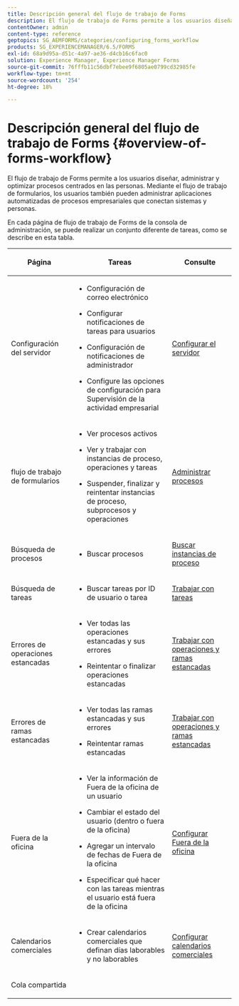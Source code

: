 ```yaml
---
title: Descripción general del flujo de trabajo de Forms
description: El flujo de trabajo de Forms permite a los usuarios diseñar, administrar y optimizar procesos centrados en las personas. Mediante el flujo de trabajo de formularios, los usuarios también pueden administrar aplicaciones automatizadas de procesos empresariales que conectan sistemas y personas.
contentOwner: admin
content-type: reference
geptopics: SG_AEMFORMS/categories/configuring_forms_workflow
products: SG_EXPERIENCEMANAGER/6.5/FORMS
exl-id: 68a9d95a-d51c-4a97-ae36-d4cb16c6fac0
solution: Experience Manager, Experience Manager Forms
source-git-commit: 76fffb11c56dbf7ebee9f6805ae0799cd32985fe
workflow-type: tm+mt
source-wordcount: '254'
ht-degree: 18%

---
```


# Descripción general del flujo de trabajo de Forms {#overview-of-forms-workflow}

El flujo de trabajo de Forms permite a los usuarios diseñar, administrar y optimizar procesos centrados en las personas. Mediante el flujo de trabajo de formularios, los usuarios también pueden administrar aplicaciones automatizadas de procesos empresariales que conectan sistemas y personas.

En cada página de flujo de trabajo de Forms de la consola de administración, se puede realizar un conjunto diferente de tareas, como se describe en esta tabla.

<table>
 <thead>
  <tr>
   <th><p>Página</p></th>
   <th><p>Tareas</p></th>
   <th><p>Consulte</p></th>
  </tr>
 </thead>
 <tbody>
  <tr>
   <td><p>Configuración del servidor</p></td>
   <td>
    <ul>
     <li><p>Configuración de correo electrónico</p></li>
     <li><p>Configurar notificaciones de tareas para usuarios</p></li>
     <li><p>Configuración de notificaciones de administrador</p></li>
     <li><p>Configure las opciones de configuración para Supervisión de la actividad empresarial </p></li>
    </ul></td>
   <td><p><a href="/help/forms/using/admin-help/configuring-server-settings.md#configuring-server-settings">Configurar el servidor</a></p></td>
  </tr>
  <tr>
   <td><p>flujo de trabajo de formularios</p></td>
   <td>
    <ul>
     <li><p>Ver procesos activos</p></li>
     <li><p>Ver y trabajar con instancias de proceso, operaciones y tareas</p></li>
     <li><p>Suspender, finalizar y reintentar instancias de proceso, subprocesos y operaciones</p></li>
    </ul></td>
   <td><p><a href="/help/forms/using/admin-help/processes.md#managing-processes">Administrar procesos</a></p></td>
  </tr>
  <tr>
   <td><p>Búsqueda de procesos</p></td>
   <td>
    <ul>
     <li><p>Buscar procesos</p></li>
    </ul></td>
   <td><p><a href="/help/forms/using/admin-help/searching-process-instances.md#searching-for-process-instances">Buscar instancias de proceso</a></p></td>
  </tr>
  <tr>
   <td><p>Búsqueda de tareas</p></td>
   <td>
    <ul>
     <li><p>Buscar tareas por ID de usuario o tarea</p></li>
    </ul></td>
   <td><p><a href="/help/forms/using/admin-help/tasks.md#working-with-tasks">Trabajar con tareas</a></p></td>
  </tr>
  <tr>
   <td><p>Errores de operaciones estancadas</p></td>
   <td>
    <ul>
     <li><p>Ver todas las operaciones estancadas y sus errores</p></li>
     <li><p>Reintentar o finalizar operaciones estancadas</p></li>
    </ul></td>
   <td><p><a href="/help/forms/using/admin-help/stalled-operations-branches.md#working-with-stalled-operations-and-branches">Trabajar con operaciones y ramas estancadas</a></p></td>
  </tr>
  <tr>
   <td><p>Errores de ramas estancadas</p></td>
   <td>
    <ul>
     <li><p>Ver todas las ramas estancadas y sus errores</p></li>
     <li><p>Reintentar ramas estancadas</p></li>
    </ul></td>
   <td><p><a href="/help/forms/using/admin-help/stalled-operations-branches.md#working-with-stalled-operations-and-branches">Trabajar con operaciones y ramas estancadas</a></p></td>
  </tr>
  <tr>
   <td><p>Fuera de la oficina</p></td>
   <td>
    <ul>
     <li><p>Ver la información de Fuera de la oficina de un usuario</p></li>
     <li><p>Cambiar el estado del usuario (dentro o fuera de la oficina)</p></li>
     <li><p>Agregar un intervalo de fechas de Fuera de la oficina </p></li>
     <li><p>Especificar qué hacer con las tareas mientras el usuario está fuera de la oficina</p></li>
    </ul></td>
   <td><p><a href="/help/forms/using/admin-help/configuring-out-office-settings.md#configuring-out-of-office-settings">Configurar Fuera de la oficina</a></p></td>
  </tr>
  <tr>
   <td><p>Calendarios comerciales</p></td>
   <td>
    <ul>
     <li><p>Crear calendarios comerciales que definan días laborables y no laborables</p></li>
    </ul></td>
   <td><p><a href="/help/forms/using/admin-help/configuring-business-calendars.md#configuring-business-calendars">Configurar calendarios comerciales</a></p></td>
  </tr>
  <tr>
   <td><p>Cola compartida</p></td>
   <td><p></p></td>
   <td><p></p></td>
  </tr>
 </tbody>
</table>
